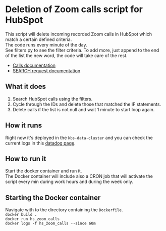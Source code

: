 # Deletion of Zoom calls script for HubSpot

This script will delete incoming recorded Zoom calls in HubSpot which match a certain defined criteria.<br>
The code runs every minute of the day. <br>
See filters.py to see the filter criteria. To add more, just append to the end of the list the new word, the code will take care of the rest.<br>

* [Calls documentation](https://developers.hubspot.com/docs/api/crm/calls)
* [SEARCH request documentation](https://developers.hubspot.com/docs/api/crm/search)

## What it does

1. Search HubSpot calls using the filters.
2. Cycle through the IDs and delete those that matched the IF statements.
3. Delete calls if the list is not null and wait 1 minute to start loop again.

## How it runs
Right now it's deployed in the `kbs-data-cluster` and you can check the current logs in this [datadog page](https://app.datadoghq.eu/logs?query=service%3Ahubspot-tools%20env%3Aproduction%20&cols=host%2Cservice&index=%2A&messageDisplay=inline&stream_sort=desc&viz=stream&from_ts=1682431786552&to_ts=1682435386552&live=true).

## How to run it

Start the docker container and run it.<br>
The Docker container will include also a CRON job that will activate the script every min during work hours and during the week only.

## Starting the Docker container

Navigate with to the directory containing the `Dockerfile`.<br>
`docker build .`<br>
`docker run hs_zoom_calls`<br>
`docker logs -f hs_zoom_calls --since 60m`
